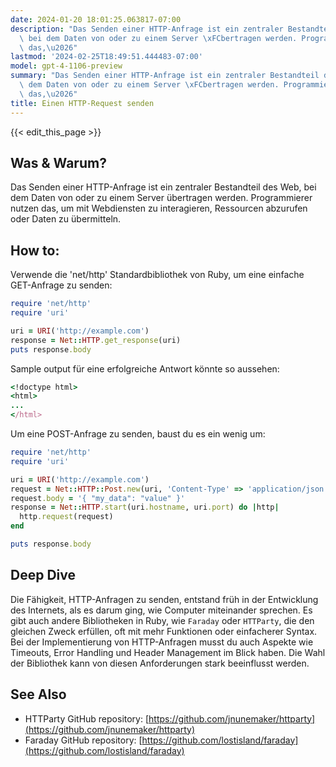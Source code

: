 ```yaml
---
date: 2024-01-20 18:01:25.063817-07:00
description: "Das Senden einer HTTP-Anfrage ist ein zentraler Bestandteil des Web,\
  \ bei dem Daten von oder zu einem Server \xFCbertragen werden. Programmierer nutzen\
  \ das,\u2026"
lastmod: '2024-02-25T18:49:51.444483-07:00'
model: gpt-4-1106-preview
summary: "Das Senden einer HTTP-Anfrage ist ein zentraler Bestandteil des Web, bei\
  \ dem Daten von oder zu einem Server \xFCbertragen werden. Programmierer nutzen\
  \ das,\u2026"
title: Einen HTTP-Request senden
---
```


{{< edit_this_page >}}

## Was & Warum?
Das Senden einer HTTP-Anfrage ist ein zentraler Bestandteil des Web, bei dem Daten von oder zu einem Server übertragen werden. Programmierer nutzen das, um mit Webdiensten zu interagieren, Ressourcen abzurufen oder Daten zu übermitteln.

## How to:
Verwende die 'net/http' Standardbibliothek von Ruby, um eine einfache GET-Anfrage zu senden:

```Ruby
require 'net/http'
require 'uri'

uri = URI('http://example.com')
response = Net::HTTP.get_response(uri)
puts response.body
```

Sample output für eine erfolgreiche Antwort könnte so aussehen:

```Ruby
<!doctype html>
<html>
...
</html>
```

Um eine POST-Anfrage zu senden, baust du es ein wenig um:

```Ruby
require 'net/http'
require 'uri'

uri = URI('http://example.com')
request = Net::HTTP::Post.new(uri, 'Content-Type' => 'application/json')
request.body = '{ "my_data": "value" }'
response = Net::HTTP.start(uri.hostname, uri.port) do |http|
  http.request(request)
end

puts response.body
```

## Deep Dive
Die Fähigkeit, HTTP-Anfragen zu senden, entstand früh in der Entwicklung des Internets, als es darum ging, wie Computer miteinander sprechen. Es gibt auch andere Bibliotheken in Ruby, wie `Faraday` oder `HTTParty`, die den gleichen Zweck erfüllen, oft mit mehr Funktionen oder einfacherer Syntax. Bei der Implementierung von HTTP-Anfragen musst du auch Aspekte wie Timeouts, Error Handling und Header Management im Blick haben. Die Wahl der Bibliothek kann von diesen Anforderungen stark beeinflusst werden.

## See Also
- HTTParty GitHub repository: [https://github.com/jnunemaker/httparty](https://github.com/jnunemaker/httparty)
- Faraday GitHub repository: [https://github.com/lostisland/faraday](https://github.com/lostisland/faraday)
